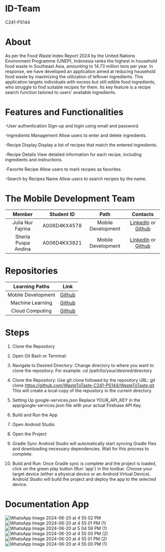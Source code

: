 # ID-Team
C241-PS144

# About
As per the Food Waste Index Report 2024 by the United Nations Environment Programme (UNEP), Indonesia ranks the highest in household food waste in Southeast Asia, amounting to 14.73 million tons per year. In response, we have developed an application aimed at reducing household food waste by maximizing the utilization of leftover ingredients. This application targets individuals with excess but still edible food ingredients, who struggle to find suitable recipes for them. Its key feature is a recipe search function tailored to users' available ingredients. 

# Features and Functionalities
-User authentication
Sign-up and login using email and password.

-Ingredients Management
Allow users to enter and delete ingredients.

-Recipe Display
Display a list of recipes that match the entered ingredients. 

-Recipe Details
View detailed information for each recipe, including ingredients and instructions.

-Favorite Recipe
Allow users to mark recipes as favorites.

-Search by Recipes Name
Allow users to search recipes by the name.

# The Mobile Development Team

|            Member           |  Student ID  |        Path        |                                                         Contacts                                                      
| :-------------------------: | :--------:   | :----------------: | :-----------------------------------------------------------------------------------------------------------------: |
|      Julia Nur Fajrina      | A006D4KX4578 | Mobile Development |  [LinkedIn]() or [Github]()                                                                                         |
|     Sherla Puspa Andina     | A006D4KX3821 | Mobile Development |  [LinkedIn]() or [Github]()                                                                                         |

# Repositories

|   Learning Paths   |                                Link                                |
| :----------------: | :----------------------------------------------------------------: |
| Mobile Development | [Github](https://github.com/juliarinaa/WasteToTaste)                                                         |
|  Machine Learning  | [Github](https://github.com/pijarpahlawan/WasteToTaste)                                                         |
|   Cloud Computing  | [Github](https://github.com/pijarpahlawan/wtt-api)                                                         |

# Steps
1. Clone the Repository
  1. Open Git Bash or Terminal:
  2. Navigate to Desired Directory:
  Change directory to where you want to clone the repository. For example:
  cd /path/to/your/desired/directory

  3. Clone the Repository:
  Use git clone followed by the repository URL:
  git clone https://github.com/WasteToTaste-C241-PS144/WasteToTaste.git
  This will create a local copy of the repository in the current directory.

2. Setting Up google-services.json
Replace YOUR_API_KEY in the app/google-services.json file with your actual Firebase API Key.

3. Build and Run the App
  1. Open Android Studio
  2. Open the Project
  3. Gradle Sync
  Android Studio will automatically start syncing Gradle files and downloading necessary dependencies. Wait for this process to complete.
  4. Build and Run:
  Once Gradle sync is complete and the project is loaded, click on the green play button (Run 'app') in the toolbar. Choose your target device (either a physical device or   an Android Virtual Device). Android Studio will build the project and deploy the app to the selected device.


# Documentation App

![WhatsApp Image 2024-06-20 at 4 55 02 PM](https://github.com/WasteToTaste-C241-PS144/WasteToTaste/assets/106097005/c3c06921-e7fc-4b72-a042-ac50bd540c0f)
![WhatsApp Image 2024-06-20 at 4 55 01 PM (1)](https://github.com/WasteToTaste-C241-PS144/WasteToTaste/assets/106097005/a5f60bb9-1913-4563-a7bd-2b68d4782a60)
![WhatsApp Image 2024-06-20 at 5 04 59 PM (1)](https://github.com/WasteToTaste-C241-PS144/WasteToTaste/assets/106097005/13b3304f-b118-4934-92e2-2d4493160622)
![WhatsApp Image 2024-06-20 at 4 55 00 PM (2)](https://github.com/WasteToTaste-C241-PS144/WasteToTaste/assets/106097005/5ef51ca0-ec4d-4b4f-b941-80d93f286c1a)
![WhatsApp Image 2024-06-20 at 4 55 01 PM (2)](https://github.com/WasteToTaste-C241-PS144/WasteToTaste/assets/106097005/38fee858-b4a0-400f-a5c1-628e3906f9bb)
![WhatsApp Image 2024-06-20 at 4 55 00 PM (1)](https://github.com/WasteToTaste-C241-PS144/WasteToTaste/assets/106097005/d12581ac-9044-4f34-beaf-296e69b40287)
